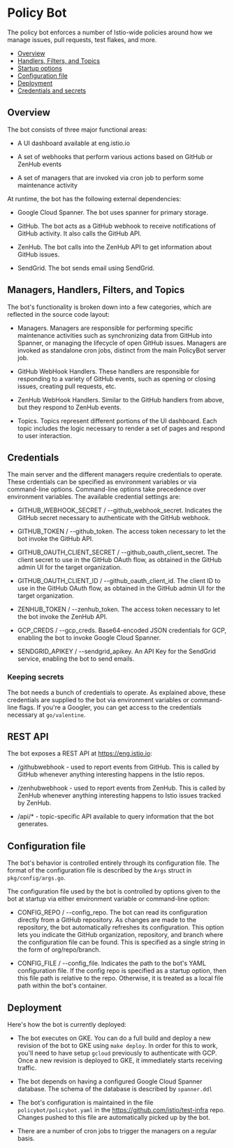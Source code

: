 # Policy Bot

The policy bot enforces a number of Istio-wide policies around how we manage
issues, pull requests, test flakes, and more.

- [Overview](#overivew)
- [Handlers, Filters, and Topics](#handlers-filters-and-topics)
- [Startup options](#startup-options)
- [Configuration file](#configuration-file)
- [Deployment](#deployment)
- [Credentials and secrets](#credentials-and-secrets)

## Overview

The bot consists of three major functional areas:

- A UI dashboard available at eng.istio.io

- A set of webhooks that perform various actions based on GitHub or ZenHub events

- A set of managers that are invoked via cron job to perform some maintenance activity

At runtime, the bot has the following external dependencies:

- Google Cloud Spanner. The bot uses spanner for primary storage.

- GitHub. The bot acts as a GitHub webhook to receive notifications of GitHub activity. It
also calls the GitHub API.

- ZenHub. The bot calls into the ZenHub API to get information about GitHub issues.

- SendGrid. The bot sends email using SendGrid.

## Managers, Handlers, Filters, and Topics

The bot's functionality is broken down into a few categories, which are reflected in the source code layout:

- Managers. Managers are responsible for performing specific maintenance activities such as synchronizing data
from GitHub into Spanner, or managing the lifecycle of open GitHub issues. Managers are invoked as
standalone cron jobs, distinct from the main PolicyBot server job.

- GitHub WebHook Handlers. These handlers are responsible for responding to a variety of GitHub events, such
as opening or closing issues, creating pull requests, etc.

- ZenHub WebHook Handlers. Similar to the GitHub handlers from above, but they respond to ZenHub events.

- Topics. Topics represent different portions of the UI dashboard. Each topic includes the logic necessary to render
a set of pages and respond to user interaction.

## Credentials

The main server and the different managers require credentials to operate. These crdentials can be specified as environment variables or
via command-line options. Command-line options take precedence over environment variables. The
available credential settings are:

- GITHUB_WEBHOOK_SECRET / --github_webhook_secret. Indicates the GitHub secret necessary to authenticate with
the GitHub webhook.

- GITHUB_TOKEN / --github_token. The access token necessary to let the bot invoke the GitHub
API.

- GITHUB_OAUTH_CLIENT_SECRET / --github_oauth_client_secret. The client secret to use in the GitHub OAuth flow,
as obtained in the GitHub admin UI for the target organization.

- GITHUB_OAUTH_CLIENT_ID / --github_oauth_client_id. The client ID to use in the GitHub OAuth flow,
as obtained in the GitHub admin UI for the target organization.

- ZENHUB_TOKEN / --zenhub_token. The access token necessary to let the bot invoke the ZenHub
API.

- GCP_CREDS / --gcp_creds. Base64-encoded JSON credentials for GCP, enabling the bot to invoke
Google Cloud Spanner.

- SENDGRID_APIKEY / --sendgrid_apikey. An API Key for the SendGrid service, enabling the bot to
send emails.

### Keeping secrets

The bot needs a bunch of credentials to operate. As explained above, these credentials are supplied
to the bot via environment variables or command-line flags. If you're a Googler, you can get access
to the credentials necessary at `go/valentine`.

## REST API

The bot exposes a REST API at <https://eng.istio.io>:

- /githubwebhook - used to report events from GitHub. This is called by GitHub whenever anything interesting happens in
the Istio repos.

- /zenhubwebhook - used to report events from ZenHub. This is called by ZenHub whenever anything interesting happens to Istio issues
tracked by ZenHub.

- /api/* - topic-specific API available to query information that the bot generates.

## Configuration file

The bot's behavior is controlled entirely through its configuration file. The
format of the configuration file is described by the `Args` struct in
`pkg/config/args.go`.

The configuration file used by the bot is controlled by options given to the bot at startup via either
environment variable or command-line option:

- CONFIG_REPO / --config_repo. The bot can read its configuration directly from a GitHub repository. As
changes are made to the repository, the bot automatically refreshes its configuration. This option lets
you indicate the GitHub organization, repository, and branch where the configuration file can be found.
This is specified as a single string in the form of org/repo/branch.

- CONFIG_FILE / --config_file. Indicates the path to the bot's YAML configuration file. If the config
repo is specified as a startup option, then this file path is relative to the repo. Otherwise, it is
treated as a local file path within the bot's container.

## Deployment

Here's how the bot is currently deployed:

- The bot executes on GKE. You can do a full build and deploy
a new revision of the bot to GKE using `make deploy`. In order for this
to work, you'll need to have setup `gcloud` previously to authenticate
with GCP. Once a new revision is deployed to GKE, it immediately starts receiving traffic.

- The bot depends on having a configured Google Cloud Spanner database. The schema of the database
is described by `spanner.ddl`

- The bot's configuration is maintained in the file `policybot/policybot.yaml` in the <https://github.com/istio/test-infra> repo.
Changes pushed to this file are automatically picked up by the bot.

- There are a number of cron jobs to trigger the managers on a regular basis.
